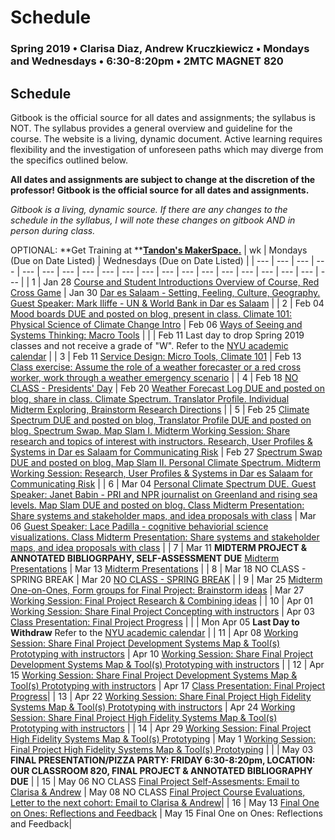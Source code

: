 # Schedule

### Spring 2019 • Clarisa Diaz, Andrew Kruczkiewicz • Mondays and Wednesdays • 6:30-8:20pm • 2MTC MAGNET 820

## Schedule

Gitbook is the official source for all dates and assignments; the syllabus is NOT. The syllabus provides a general overview and guideline for the course. The website is a living, dynamic document. Active learning requires flexibility and the investigation of unforeseen paths which may diverge from the specifics outlined below.

**All dates and assignments are subject to change at the discretion of the professor! Gitbook is the official source for all dates and assignments.**

_Gitbook is a living, dynamic source. If there are any changes to the schedule in the syllabus, I will note these changes on gitbook AND in person during class._

OPTIONAL: **Get Training at **[**Tandon's MakerSpace.**](https://wp.nyu.edu/makerspace/training-calendar/)
| wk | Mondays \(Due on Date Listed\) | Wednesdays \(Due on Date Listed\) |
| --- | --- | --- | --- | --- | --- | --- | --- | --- | --- | --- | --- | --- | --- | --- | --- | --- | --- | --- | --- |
| 1 | Jan 28 [Course and Student Introductions Overview of Course, Red Cross Game](week-1-detail-jan-28.md) | Jan 30 [Dar es Salaam - Setting, Feeling, Culture, Geography.  Guest Speaker: Mark Iliffe - UN & World Bank in Dar es Salaam](week-1-detail-jan-28.md) |
| 2 | Feb 04 [Mood boards DUE and posted on blog, present in class. Climate 101: Physical Science of Climate Change Intro](week-2-detail-feb-04.md) | Feb 06 [Ways of Seeing and Systems Thinking: Macro Tools](week-2-detail-feb-04.md) |
|  | Feb 11 Last day to drop Spring 2019 classes and not receive a grade of "W". Refer to the [NYU academic calendar](https://www.nyu.edu/registrar/calendars/university-academic-calendar.html#1194) |
| 3 | Feb 11 [Service Design: Micro Tools, Climate 101](week-3-detail-feb-11.md) | Feb 13 [Class exercise: Assume the role of a weather forecaster or a red cross worker, work through a weather emergency scenario](week-3-detail-feb-11.md) |
| 4 | Feb 18 [NO CLASS - Presidents' Day](week-4-detail-feb-18.md) | Feb 20 [Weather Forecast Log DUE and posted on blog, share in class. Climate Spectrum. Translator Profile. Individual Midterm Exploring, Brainstorm Research Directions](week-4-detail-feb-18.md) |
| 5 | Feb 25 [Climate Spectrum DUE and posted on blog, Translator Profile DUE and posted on blog. Spectrum Swap. Map Slam I. Midterm Working Session: Share research and topics of interest with instructors. Research, User Profiles & Systems in Dar es Salaam for Communicating Risk](week-5-detail-feb-25.md) | Feb 27 [Spectrum Swap DUE and posted on blog. Map Slam II. Personal Climate Spectrum. Midterm Working Session: Research, User Profiles & Systems in Dar es Salaam for Communicating Risk](week-5-detail-feb-25.md) |
| 6 | Mar 04 [Personal Climate Spectrum DUE. Guest Speaker: Janet Babin - PRI and NPR journalist on Greenland and rising sea levels. Map Slam DUE and posted on blog. Class Midterm Presentation: Share systems and stakeholder maps, and idea proposals with class](week-6-detail-mar-04.md) | Mar 06 [Guest Speaker: Lace Padilla - cognitive behaviorial science visualizations. Class Midterm Presentation: Share systems and stakeholder maps, and idea proposals with class](week-6-detail-mar-04.md) |
| 7 | Mar 11 **MIDTERM PROJECT & ANNOTATED BIBLIOGRPAHY, SELF-ASSESSMENT DUE** [Midterm Presentations](week-7-detail-mar-11.md) | Mar 13 [Midterm Presentations](week-7-detail-mar-11.md) |
| 8 | Mar 18 NO CLASS - SPRING BREAK | Mar 20 [NO CLASS - SPRING BREAK](week-8-detail-mar-18.md) |
| 9 | Mar 25 [Midterm One-on-Ones, Form groups for Final Project: Brainstorm ideas](week-9-detail-mar-25.md) | Mar 27 [Working Session: Final Project Research & Combining ideas](week-9-detail-mar-25.md) |
| 10 | Apr 01 [Working Session: Share Final Project Concepting with instructors](week-10-detail-apr-01.md) | Apr 03 [Class Presentation: Final Project Progress](week-10-detail-apr-01.md) |
|  | Mon Apr 05 **Last Day to Withdraw** Refer to the [NYU academic calendar](https://www.nyu.edu/registrar/calendars/university-academic-calendar.html#1194) |
| 11 | Apr 08 [Working Session: Share Final Project Development Systems Map & Tool(s) Prototyping with instructors](week-11-detail-apr-08.md) | Apr 10 [Working Session: Share Final Project Development Systems Map & Tool(s) Prototyping with instructors](week-11-detail-apr-08.md) |
| 12 | Apr 15 [Working Session: Share Final Project Development Systems Map & Tool(s) Prototyping with instructors](week-12-detail-apr-15.md) | Apr 17 [Class Presentation: Final Project Progress](week-12-detail-apr-15.md)|
| 13 | Apr 22 [Working Session: Share Final Project High Fidelity Systems Map & Tool(s) Prototyping with instructors](week-13-detail-apr-22.md) | Apr 24 [Working Session: Share Final Project High Fidelity Systems Map & Tool(s) Prototyping with instructors](week-13-detail-apr-22.md) |
| 14 | Apr 29 [Working Session: Final Project High Fidelity Systems Map & Tool(s) Prototyping](week-14-detail-apr-29.md) | May 1 [Working Session: Final Project High Fidelity Systems Map & Tool(s) Prototyping](week-14-detail-apr-29.md) |
|  | May 03 **FINAL PRESENTATION/PIZZA PARTY: FRIDAY 6:30-8:20pm, LOCATION: OUR CLASSROOM 820, FINAL PROJECT & ANNOTATED BIBLIOGRAPHY DUE** |
| 15 | May 06 NO CLASS [Final Project Self-Assesments: Email to Clarisa & Andrew](week-15-detail-may-06.md) | May 08 NO CLASS [Final Project Course Evaluations, Letter to the next cohort: Email to Clarisa & Andrew](week-15-detail-may-06.md)|
| 16 | May 13 [Final One on Ones: Reflections and Feedback](week-16-detail-may-13.md) | May 15 Final One on Ones: Reflections and Feedback|

